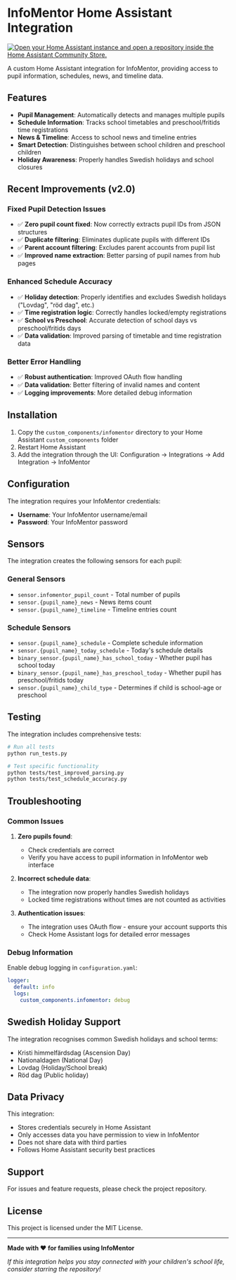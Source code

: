 # InfoMentor Home Assistant Integration

[![Open your Home Assistant instance and open a repository inside the Home Assistant Community Store.](https://my.home-assistant.io/badges/hacs_repository.svg)](https://my.home-assistant.io/redirect/hacs_repository/?owner=Vortitron&repository=im-tools&category=integration)

A custom Home Assistant integration for InfoMentor, providing access to pupil information, schedules, news, and timeline data.

## Features

- **Pupil Management**: Automatically detects and manages multiple pupils
- **Schedule Information**: Tracks school timetables and preschool/fritids time registrations
- **News & Timeline**: Access to school news and timeline entries
- **Smart Detection**: Distinguishes between school children and preschool children
- **Holiday Awareness**: Properly handles Swedish holidays and school closures

## Recent Improvements (v2.0)

### Fixed Pupil Detection Issues
- ✅ **Zero pupil count fixed**: Now correctly extracts pupil IDs from JSON structures
- ✅ **Duplicate filtering**: Eliminates duplicate pupils with different IDs
- ✅ **Parent account filtering**: Excludes parent accounts from pupil list
- ✅ **Improved name extraction**: Better parsing of pupil names from hub pages

### Enhanced Schedule Accuracy
- ✅ **Holiday detection**: Properly identifies and excludes Swedish holidays ("Lovdag", "röd dag", etc.)
- ✅ **Time registration logic**: Correctly handles locked/empty registrations
- ✅ **School vs Preschool**: Accurate detection of school days vs preschool/fritids days
- ✅ **Data validation**: Improved parsing of timetable and time registration data

### Better Error Handling
- ✅ **Robust authentication**: Improved OAuth flow handling
- ✅ **Data validation**: Better filtering of invalid names and content
- ✅ **Logging improvements**: More detailed debug information

## Installation

1. Copy the `custom_components/infomentor` directory to your Home Assistant `custom_components` folder
2. Restart Home Assistant
3. Add the integration through the UI: Configuration → Integrations → Add Integration → InfoMentor

## Configuration

The integration requires your InfoMentor credentials:
- **Username**: Your InfoMentor username/email
- **Password**: Your InfoMentor password

## Sensors

The integration creates the following sensors for each pupil:

### General Sensors
- `sensor.infomentor_pupil_count` - Total number of pupils
- `sensor.{pupil_name}_news` - News items count
- `sensor.{pupil_name}_timeline` - Timeline entries count

### Schedule Sensors
- `sensor.{pupil_name}_schedule` - Complete schedule information
- `sensor.{pupil_name}_today_schedule` - Today's schedule details
- `binary_sensor.{pupil_name}_has_school_today` - Whether pupil has school today
- `binary_sensor.{pupil_name}_has_preschool_today` - Whether pupil has preschool/fritids today
- `sensor.{pupil_name}_child_type` - Determines if child is school-age or preschool

## Testing

The integration includes comprehensive tests:

```bash
# Run all tests
python run_tests.py

# Test specific functionality
python tests/test_improved_parsing.py
python tests/test_schedule_accuracy.py
```

## Troubleshooting

### Common Issues

1. **Zero pupils found**: 
   - Check credentials are correct
   - Verify you have access to pupil information in InfoMentor web interface

2. **Incorrect schedule data**:
   - The integration now properly handles Swedish holidays
   - Locked time registrations without times are not counted as activities

3. **Authentication issues**:
   - The integration uses OAuth flow - ensure your account supports this
   - Check Home Assistant logs for detailed error messages

### Debug Information

Enable debug logging in `configuration.yaml`:

```yaml
logger:
  default: info
  logs:
    custom_components.infomentor: debug
```

## Swedish Holiday Support

The integration recognises common Swedish holidays and school terms:
- Kristi himmelfärdsdag (Ascension Day)
- Nationaldagen (National Day)
- Lovdag (Holiday/School break)
- Röd dag (Public holiday)

## Data Privacy

This integration:
- Stores credentials securely in Home Assistant
- Only accesses data you have permission to view in InfoMentor
- Does not share data with third parties
- Follows Home Assistant security best practices

## Support

For issues and feature requests, please check the project repository.

## License

This project is licensed under the MIT License.

---

**Made with ❤️ for families using InfoMentor**

*If this integration helps you stay connected with your children's school life, consider starring the repository!* 